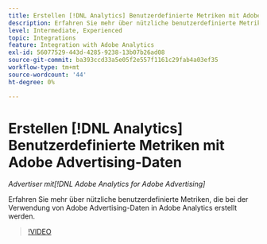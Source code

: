 ```yaml
---
title: Erstellen [!DNL Analytics] Benutzerdefinierte Metriken mit Adobe Advertising-Daten
description: Erfahren Sie mehr über nützliche benutzerdefinierte Metriken, die bei der Verwendung von Adobe Advertising-Daten in Adobe Analytics erstellt werden.
level: Intermediate, Experienced
topic: Integrations
feature: Integration with Adobe Analytics
exl-id: 56077529-443d-4285-9238-13b07b26ad08
source-git-commit: ba393ccd33a5e05f2e557f1161c29fab4a03ef35
workflow-type: tm+mt
source-wordcount: '44'
ht-degree: 0%

---
```


# Erstellen [!DNL Analytics] Benutzerdefinierte Metriken mit Adobe Advertising-Daten

*Advertiser mit[!DNL Adobe Analytics for Adobe Advertising]*

Erfahren Sie mehr über nützliche benutzerdefinierte Metriken, die bei der Verwendung von Adobe Advertising-Daten in Adobe Analytics erstellt werden.

>[!VIDEO](https://video.tv.adobe.com/v/33919)
